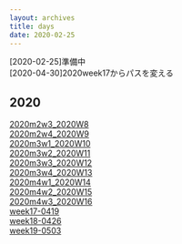 ```yaml
---
layout: archives
title: days
date: 2020-02-25
---
```

[2020-02-25]準備中<br>
[2020-04-30]2020week17からパスを変える
## 2020
[2020m2w3_2020W8](https://kidokun153.github.io/days/archives/2020m2w3_2020W8)<br>
[2020m2w4_2020W9](https://kidokun153.github.io/days/archives/2020m2w4_2020W9)<br>
[2020m3w1_2020W10](https://kidokun153.github.io/days/archives/2020m3w1_2020W10)<br>
[2020m3w2_2020W11](https://kidokun153.github.io/days/archives/2020m3w2_2020W11)<br>
[2020m3w3_2020W12](https://kidokun153.github.io/days/archives/2020m3w3_2020W12)<br>
[2020m3w4_2020W13](https://kidokun153.github.io/days/archives/2020m3w4_2020W13)<br>
[2020m4w1_2020W14](https://kidokun153.github.io/days/archives/2020m4w1_2020W14)<br>
[2020m4w2_2020W15](https://kidokun153.github.io/days/archives/2020m4w2_2020W15)<br>
[2020m4w3_2020W16](https://kidokun153.github.io/days/archives/2020m4w3_2020W16)<br>
[week17-0419](https://kidokun153.github.io/days/archives/2020/week17-0419)<br>
[week18-0426](https://kidokun153.github.io/days/archives/2020/week18-0426)<br>
[week19-0503](https://kidokun153.github.io/days/archives/2020/week19-0503)<br>